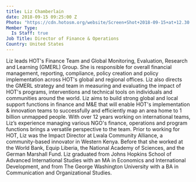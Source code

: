 ```yaml
---
title: Liz Chamberlain
date: 2018-09-15 09:25:00 Z
Photo: "https://cdn.hotosm.org/website/Screen+Shot+2018-09-15+at+12.30.06.png"
Member Type:
  Is Staff: true
Job Title: Director of Finance & Operations
Country: United States
---
```


Liz leads HOT's Finance Team and Global Monitoring, Evaluation, Research and Learning (GMERL) Group. She is responsible for overall financial management, reporting, compliance, policy creation and policy implementation across HOT's global and regional offices. Liz also directs the GMERL strategy and team in measuring and evaluating the impact of HOT's programs, interventions and technical tools on individuals and communities around the world. Liz aims to build strong global and local support functions in finance and M&E that will enable HOT's implementation & innovation teams to successfully and efficiently map an area home to 1 billion unmapped people. With over 12 years working on international teams, Liz’s experience managing various NGO's finance, operations and program functions brings a versatile perspective to the team. Prior to working for HOT, Liz was the Impact Director at Lwala Community Alliance, a community-based innovator in Western Kenya. Before that she worked at the World Bank, Equip Liberia, the National Academy of Sciences, and the German Marshall Fund. Liz graduated from Johns Hopkins School of Advanced International Studies with an MA in Economics and International Development, and from The George Washington University with a BA in Communication and Organizational Studies.
